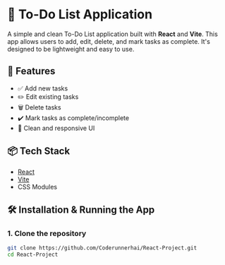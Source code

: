 # 📝 To-Do List Application

A simple and clean To-Do List application built with **React** and **Vite**. This app allows users to add, edit, delete, and mark tasks as complete. It's designed to be lightweight and easy to use.

## 🚀 Features

- ✅ Add new tasks
- ✏️ Edit existing tasks
- 🗑️ Delete tasks
- ✔️ Mark tasks as complete/incomplete
- 🎨 Clean and responsive UI

## 📦 Tech Stack

- [React](https://reactjs.org/)
- [Vite](https://vitejs.dev/)
- CSS Modules

## 🛠️ Installation & Running the App

### 1. Clone the repository

```bash
git clone https://github.com/Coderunnerhai/React-Project.git
cd React-Project